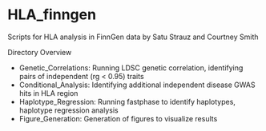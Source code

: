 # HLA_finngen

Scripts for HLA analysis in FinnGen data by Satu Strauz and Courtney Smith

Directory Overview
- Genetic_Correlations: Running LDSC genetic correlation, identifying pairs of independent (rg < 0.95) traits
- Conditional_Analysis: Identifying additional independent disease GWAS hits in HLA region
- Haplotype_Regression: Running fastphase to identify haplotypes, haplotype regression analysis
- Figure_Generation: Generation of figures to visualize results
